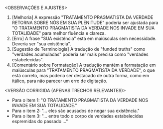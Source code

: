 <OBSERVAÇÕES E AJUSTES>
1. [Melhoria] A expressão "TRATAMENTO PRAGMATISTA DA VERDADE RETORNA SOBRE NÓS EM SUA PLENITUDE" poderia ser ajustada para "O TRATAMENTO PRAGMATISTA DA VERDADE NOS INVADE EM SUA TOTALIDADE" para melhor fluência e clareza.
2. [Erro] A frase "SUA existência" está em maiúsculas sem necessidade. Deveria ser "sua existência".
3. [Sugestão de Terminologia] A tradução de "funded truths" como "verdades acumuladas" poderia ser mais precisa como "verdades estabelecidas".
4. [Comentário sobre Formatação] A tradução mantém a formatação em maiúsculas para "TRATAMENTO PRAGMATISTA DA VERDADE", o que está correto, mas poderia ser destacado de outra forma, como em itálico, para não parecer um erro de digitação.

<VERSÃO CORRIGIDA (APENAS TRECHOS RELEVANTES)>
- Para o item 1: "O TRATAMENTO PRAGMATISTA DA VERDADE NOS INVADE EM SUA TOTALIDADE."
- Para o item 2: "... eles são acusados de negar sua existência."
- Para o item 3: "... entre todo o corpo de verdades estabelecidas espremidas do passado ..."
